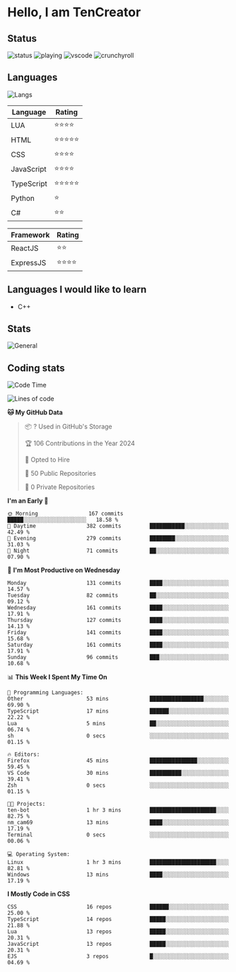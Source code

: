 # Hello, I am TenCreator

## Status
![status](https://api.statusbadges.me/badge/status/518334475038359555?simple=true&style=for-the-badge)
![playing](https://api.statusbadges.me/badge/playing/518334475038359555?style=for-the-badge)
![vscode](https://api.statusbadges.me/badge/vscode/518334475038359555?style=for-the-badge)
![crunchyroll](https://api.statusbadges.me/badge/crunchyroll/518334475038359555?style=for-the-badge)

## Languages
![Langs](https://github-readme-stats.vercel.app/api/top-langs/?username=tencreator&layout=compact&theme=radical)


|Language|Rating|
|--------|------|
|LUA|⭐️⭐️⭐️⭐️|
|HTML|⭐️⭐️⭐️⭐️⭐️|
|CSS|⭐️⭐️⭐️⭐️|
|JavaScript|⭐️⭐️⭐️⭐️|
|TypeScript|⭐️⭐️⭐️⭐️⭐️|
|Python|⭐️|
|C#|⭐️⭐️ |

|Framework|Rating|
|--------|------|
|ReactJS|⭐️⭐️|
|ExpressJS|⭐️⭐️⭐️⭐️|

## Languages I would like to learn
- C++

## Stats
![General](https://github-readme-stats.vercel.app/api?username=tencreator&show_icons=true&theme=radical)

## Coding stats
<!--START_SECTION:waka-->
![Code Time](http://img.shields.io/badge/Code%20Time-148%20hrs%201%20min-blue)

![Lines of code](https://img.shields.io/badge/From%20Hello%20World%20I%27ve%20Written-481.1%20thousand%20lines%20of%20code-blue)

**🐱 My GitHub Data** 

> 📦 ? Used in GitHub's Storage 
 > 
> 🏆 106 Contributions in the Year 2024
 > 
> 💼 Opted to Hire
 > 
> 📜 50 Public Repositories 
 > 
> 🔑 0 Private Repositories 
 > 
**I'm an Early 🐤** 

```text
🌞 Morning                167 commits         █████░░░░░░░░░░░░░░░░░░░░   18.58 % 
🌆 Daytime                382 commits         ███████████░░░░░░░░░░░░░░   42.49 % 
🌃 Evening                279 commits         ████████░░░░░░░░░░░░░░░░░   31.03 % 
🌙 Night                  71 commits          ██░░░░░░░░░░░░░░░░░░░░░░░   07.90 % 
```
📅 **I'm Most Productive on Wednesday** 

```text
Monday                   131 commits         ████░░░░░░░░░░░░░░░░░░░░░   14.57 % 
Tuesday                  82 commits          ██░░░░░░░░░░░░░░░░░░░░░░░   09.12 % 
Wednesday                161 commits         ████░░░░░░░░░░░░░░░░░░░░░   17.91 % 
Thursday                 127 commits         ████░░░░░░░░░░░░░░░░░░░░░   14.13 % 
Friday                   141 commits         ████░░░░░░░░░░░░░░░░░░░░░   15.68 % 
Saturday                 161 commits         ████░░░░░░░░░░░░░░░░░░░░░   17.91 % 
Sunday                   96 commits          ███░░░░░░░░░░░░░░░░░░░░░░   10.68 % 
```


📊 **This Week I Spent My Time On** 

```text
💬 Programming Languages: 
Other                    53 mins             █████████████████░░░░░░░░   69.90 % 
TypeScript               17 mins             ██████░░░░░░░░░░░░░░░░░░░   22.22 % 
Lua                      5 mins              ██░░░░░░░░░░░░░░░░░░░░░░░   06.74 % 
sh                       0 secs              ░░░░░░░░░░░░░░░░░░░░░░░░░   01.15 % 

🔥 Editors: 
Firefox                  45 mins             ███████████████░░░░░░░░░░   59.45 % 
VS Code                  30 mins             ██████████░░░░░░░░░░░░░░░   39.41 % 
Zsh                      0 secs              ░░░░░░░░░░░░░░░░░░░░░░░░░   01.15 % 

🐱‍💻 Projects: 
ten-bot                  1 hr 3 mins         █████████████████████░░░░   82.75 % 
nm_cam69                 13 mins             ████░░░░░░░░░░░░░░░░░░░░░   17.19 % 
Terminal                 0 secs              ░░░░░░░░░░░░░░░░░░░░░░░░░   00.06 % 

💻 Operating System: 
Linux                    1 hr 3 mins         █████████████████████░░░░   82.81 % 
Windows                  13 mins             ████░░░░░░░░░░░░░░░░░░░░░   17.19 % 
```

**I Mostly Code in CSS** 

```text
CSS                      16 repos            ██████░░░░░░░░░░░░░░░░░░░   25.00 % 
TypeScript               14 repos            █████░░░░░░░░░░░░░░░░░░░░   21.88 % 
Lua                      13 repos            █████░░░░░░░░░░░░░░░░░░░░   20.31 % 
JavaScript               13 repos            █████░░░░░░░░░░░░░░░░░░░░   20.31 % 
EJS                      3 repos             █░░░░░░░░░░░░░░░░░░░░░░░░   04.69 % 
```




<!--END_SECTION:waka-->
